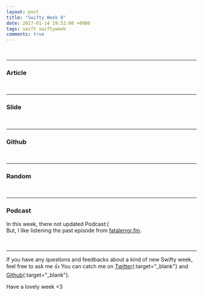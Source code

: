```yaml
---
layout: post
title: "Swifty Week 8"
date: 2017-01-14 19:52:00 +0900
tags: swift swiftyweek
comments: true
---
```


<br>

---

### Article

<br>

---

### Slide

<br>

---

### Github

<br>

---

### Random

<br>

---

### Podcast

In this week, there not updated Podcast:(  
But, I like listening the past episode from [fatalerror.fm](https://fatalerror.fm/).

<br>

---

If you have any questions and feedbacks about a kind of new Swifty week, feel free to ask me :+1:
You can catch me on [Twitter](https://twitter.com/pixyzehn){:target="_blank"} and [Github](https://github.com/pixyzehn){:target="_blank"}.

Have a lovely week <3
